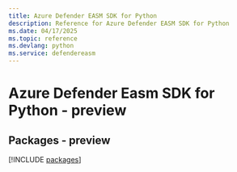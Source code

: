 ```yaml
---
title: Azure Defender EASM SDK for Python
description: Reference for Azure Defender EASM SDK for Python
ms.date: 04/17/2025
ms.topic: reference
ms.devlang: python
ms.service: defendereasm
---
```

# Azure Defender Easm SDK for Python - preview
## Packages - preview
[!INCLUDE [packages](defender-easm-index.md)]